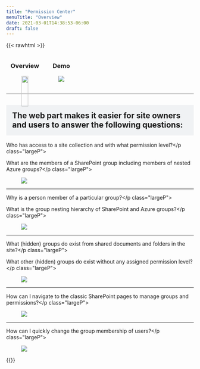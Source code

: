 ```yaml
---
title: "Permission Center"
menuTitle: "Overview"
date: 2021-03-01T14:38:53-06:00
draft: false
---
```

{{< rawhtml >}}
    <script>
        //add eventlistener to all images
        const openImage = (event) => {
            console.log(event.target);
            modal.style.display = "block";
            modalImg.src = event.target.src;
            }
        // Get the modal
        var modal = document.getElementById("myModal");
        // Get the image and insert it inside the modal - use its "alt" text as a caption
        var img = document.getElementById("myImg");
        var modalImg = document.getElementById("img01");
        var captionText = document.getElementById("caption");
        // Get the <span> element that closes the modal
        var span = document.getElementsByClassName("close")[0];
        // When the user clicks on <span> (x), close the modal
        span.onclick = function() { 
            modal.style.display = "none";
        }
    </script>
    <!-- body -->
    <!-- first section -->
    <div style="display:flex;">
        <div style="text-align:center;">
            <h3>Overview</h3>
            <figure>
                <a href="https://hugo-netlifycms-test-site.netlify.app/images/Overview.png" data-featherlight="image">
                    <img src="/images/Overview.png" style="width:94%;"/>
                </a>
            </figure>
        </div>
        <div style="text-align:center;">
            <h3>Demo</h3>
            <figure>
                <a href="https://hugo-netlifycms-test-site.netlify.app/images/Overview.gif" data-featherlight="image">
                    <img src="/images/Overview.gif" />
                </a>
            </figure>
        </div>
    </div>
    <hr>
    <!-- other sections -->
    <h2 style="background-color:#F0F2F4;padding:1rem;">The web part makes it easier for site owners and users to answer the following questions:</h2>
    <div class="imageTextContainer">
        <div class="imageText">
            <p class="largeP">Who has access to a site collection and with what permission level?</p class="largeP">
            <p class="largeP">What are the members of a SharePoint group including members of nested Azure groups?</p class="largeP">
        </div>
        <div style="flex-shrink:0;">
            <figure class="right300">
                <a href="https://hugo-netlifycms-test-site.netlify.app/images/01.gif" data-featherlight="image">
                    <img src="/images/01.gif" />
                </a>
            </figure>
        </div>
    </div>
    <hr>
    <div class="imageTextContainer">
        <div class="imageText">
            <p class="largeP">Why is a person member of a particular group?</p class="largeP">
            <p class="largeP">What is the group nesting hierarchy of SharePoint and Azure groups?</p class="largeP">
        </div>
        <div style="flex-shrink:0;">
            <figure>
                <img class="myImg" onClick="openImage(event)" src="/images/02.png" />
            </figure>
        </div>
    </div>
    <hr>
    <div class="imageTextContainer">
        <div class="imageText">
            <p class="largeP">What (hidden) groups do exist from shared documents and folders in the site?</p class="largeP">
            <p class="largeP">What other (hidden) groups do exist without any assigned permission level?</p class="largeP">
        </div>
        <div style="flex-shrink:0;">
            <figure>
                <img class="myImg" onClick="openImage(event)" src="/images/03.png" />
            </figure>
        </div>
    </div>
    <hr>
    <div class="imageTextContainer">
        <div class="imageText">
            <p class="largeP">How can I navigate to the classic SharePoint pages to manage groups and permissions?</p class="largeP">
        </div>
        <div style="flex-shrink:0;">
            <figure>
                <img class="myImg" onClick="openImage(event)" src="/images/04.png" />
            </figure>
        </div>
    </div>
    <hr>
    <div class="imageTextContainer">
        <div class="imageText">
            <p class="largeP">How can I quickly change the group membership of users?</p class="largeP">
        </div>
        <div style="flex-shrink:0;">
            <figure>
                <img class="myImg" onClick="openImage(event)" src="/images/05.png" style="max-width:600px"/>
            </figure>
        </div>
    </div>
{{</rawhtml >}}
